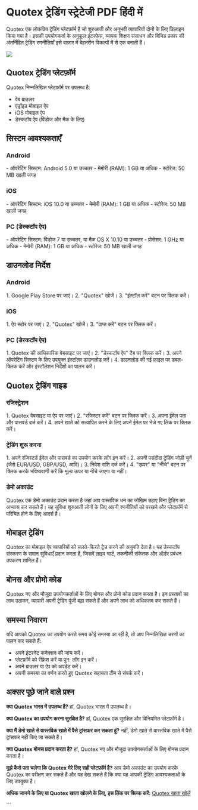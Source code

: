 # Quotex ट्रेडिंग स्ट्रेटेजी PDF हिंदी में

Quotex एक लोकप्रिय ट्रेडिंग प्लेटफ़ॉर्म है जो शुरुआती और अनुभवी व्यापारियों दोनों के लिए
डिज़ाइन किया गया है। इसकी उपयोगकर्ता के अनुकूल इंटरफ़ेस, व्यापक शिक्षण संसाधन और
विभिन्न प्रकार की अंतर्निहित ट्रेडिंग रणनीतियाँ इसे बाज़ार में बेहतरीन विकल्पों में से एक
बनाती हैं।

[![](https://static.quotex.io/files/4_en/300_250.jpg)](https://traff.sbs/brokerqxlid)

## Quotex ट्रेडिंग प्लेटफ़ॉर्म

Quotex निम्नलिखित प्लेटफ़ॉर्म पर उपलब्ध है:

-   वेब ब्राउज़र
-   एंड्रॉइड मोबाइल ऐप
-   iOS मोबाइल ऐप
-   डेस्कटॉप ऐप (विंडोज और मैक के लिए)

## सिस्टम आवश्यकताएँ

### Android

\- ऑपरेटिंग सिस्टम: Android 5.0 या उच्चतर - मेमोरी (RAM): 1 GB या अधिक -
स्टोरेज: 50 MB खाली जगह

### iOS

\- ऑपरेटिंग सिस्टम: iOS 10.0 या उच्चतर - मेमोरी (RAM): 1 GB या अधिक - स्टोरेज:
50 MB खाली जगह

### PC (डेस्कटॉप ऐप)

\- ऑपरेटिंग सिस्टम: विंडोज 7 या उच्चतर, या मैक OS X 10.10 या उच्चतर - प्रोसेसर: 1
GHz या अधिक - मेमोरी (RAM): 1 GB या अधिक - स्टोरेज: 50 MB खाली जगह

## डाउनलोड निर्देश

### Android

1\. Google Play Store पर जाएं। 2. "Quotex" खोजें। 3. "इंस्टॉल करें"
बटन पर क्लिक करें।

### iOS

1\. ऐप स्टोर पर जाएं। 2. "Quotex" खोजें। 3. "प्राप्त करें" बटन पर
क्लिक करें।

### PC (डेस्कटॉप ऐप)

1\. Quotex की आधिकारिक वेबसाइट पर जाएं। 2. "डेस्कटॉप ऐप" टैब पर क्लिक
करें। 3. अपने ऑपरेटिंग सिस्टम के लिए उपयुक्त इंस्टॉलर डाउनलोड करें। 4. डाउनलोड की गई
फ़ाइल पर डबल-क्लिक करें और इंस्टॉलेशन निर्देशों का पालन करें।

## Quotex ट्रेडिंग गाइड

### रजिस्ट्रेशन

1\. Quotex वेबसाइट या ऐप पर जाएं। 2. "रजिस्टर करें" बटन पर क्लिक करें। 3.
अपना ईमेल पता और पासवर्ड दर्ज करें। 4. अपने खाते को सत्यापित करने के लिए अपने ईमेल
पर भेजे गए लिंक पर क्लिक करें।

### ट्रेडिंग शुरू करना

1\. अपने रजिस्टर्ड ईमेल और पासवर्ड का उपयोग करके लॉग इन करें। 2. अपनी पसंदीदा
ट्रेडिंग जोड़ी चुनें (जैसे EUR/USD, GBP/USD, आदि)। 3. निवेश राशि दर्ज करें। 4.
"ऊपर" या "नीचे" बटन पर क्लिक करके भविष्यवाणी करें कि मूल्य ऊपर या
नीचे जाएगा या नहीं।

### डेमो अकाउंट

Quotex एक डेमो अकाउंट प्रदान करता है जहां आप वास्तविक धन का जोखिम उठाए बिना
ट्रेडिंग का अभ्यास कर सकते हैं। यह सुविधा शुरुआती लोगों के लिए अपनी रणनीतियों को परखने
और प्लेटफ़ॉर्म से परिचित होने के लिए आदर्श है।

## मोबाइल ट्रेडिंग

Quotex का मोबाइल ऐप व्यापारियों को चलते-फिरते ट्रेड करने की अनुमति देता है। यह
डेस्कटॉप संस्करण के समान सुविधाएँ प्रदान करता है, जिसमें लाइव चार्ट, तकनीकी संकेतक और
ऑर्डर प्रबंधन उपकरण शामिल हैं।

## बोनस और प्रोमो कोड

Quotex नए और मौजूदा उपयोगकर्ताओं के लिए बोनस और प्रोमो कोड प्रदान करता है। इन
प्रस्तावों का लाभ उठाकर, व्यापारी अपनी ट्रेडिंग पूंजी बढ़ा सकते हैं और अपने लाभ को
अधिकतम कर सकते हैं।

## समस्या निवारण

यदि आपको Quotex का उपयोग करते समय कोई समस्या आ रही है, तो आप निम्नलिखित चरणों
का पालन कर सकते हैं:

-   अपने इंटरनेट कनेक्शन की जांच करें।
-   प्लेटफ़ॉर्म को रीफ़्रेश करें या पुन: लॉग इन करें।
-   अपने ब्राउज़र या ऐप को अपडेट करें।
-   अपनी समस्या का वर्णन करते हुए Quotex सहायता टीम से संपर्क करें।

## अक्सर पूछे जाने वाले प्रश्न

**क्या Quotex भारत में उपलब्ध है?** हां, Quotex भारत में उपलब्ध है।

**क्या Quotex का उपयोग करना सुरक्षित है?** हां, Quotex एक सुरक्षित और विनियमित
प्लेटफ़ॉर्म है।

**क्या मैं डेमो खाते से वास्तविक खाते में पैसे ट्रांसफर कर सकता हूं?** नहीं, डेमो खाते से
वास्तविक खाते में पैसे ट्रांसफर नहीं किए जा सकते हैं।

**क्या Quotex बोनस प्रदान करता है?** हां, Quotex नए और मौजूदा उपयोगकर्ताओं के
लिए बोनस प्रदान करता है।

**मुझे कैसे पता चलेगा कि Quotex मेरे लिए सही प्लेटफ़ॉर्म है?** आप डेमो अकाउंट का उपयोग
करके Quotex का परीक्षण कर सकते हैं और यह देख सकते हैं कि क्या यह आपकी ट्रेडिंग
आवश्यकताओं के लिए उपयुक्त है।

**अधिक जानने के लिए या Quotex खाता खोलने के लिए, इस लिंक पर क्लिक करें:**
[Quotex खाता खोलें](\%22https://traff.sbs/brokerqxsignup\%22)

\`\`\`

